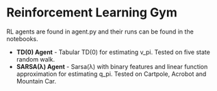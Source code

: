 # Reinforcement Learning Gym

RL agents are found in agent.py and their runs can be found in the notebooks.

* **TD(0) Agent** - Tabular TD(0) for estimating v_pi. Tested on five state random walk.
* **SARSA(λ) Agent** - Sarsa(λ) with binary features and linear function approximation for estimating q_pi. Tested on Cartpole, Acrobot and Mountain Car.
